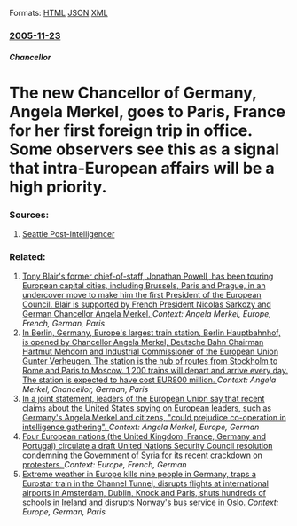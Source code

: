 
Formats: [HTML](/news/2005/11/23/the-new-chancellor-of-germany-angela-merkel-goes-to-paris-france-for-her-first-foreign-trip-in-office-some-observers-see-this-as-a-sign.html)  [JSON](/news/2005/11/23/the-new-chancellor-of-germany-angela-merkel-goes-to-paris-france-for-her-first-foreign-trip-in-office-some-observers-see-this-as-a-sign.json)  [XML](/news/2005/11/23/the-new-chancellor-of-germany-angela-merkel-goes-to-paris-france-for-her-first-foreign-trip-in-office-some-observers-see-this-as-a-sign.xml)  

### [2005-11-23](/news/2005/11/23/index.md)

##### Chancellor
#  The new Chancellor of Germany, Angela Merkel, goes to Paris, France for her first foreign trip in office. Some observers see this as a signal that intra-European affairs will be a high priority. 




### Sources:

1. [Seattle Post-Intelligencer](http://seattlepi.com/national/1103AP_Europe_Merkel.html)

### Related:

1. [ Tony Blair's former chief-of-staff, Jonathan Powell, has been touring European capital cities, including Brussels, Paris and Prague, in an undercover move to make him the first President of the European Council. Blair is supported by French President Nicolas Sarkozy and German Chancellor Angela Merkel. ](/news/2009/10/3/tony-blair-s-former-chief-of-staff-jonathan-powell-has-been-touring-european-capital-cities-including-brussels-paris-and-prague-in-an.md) _Context: Angela Merkel, Europe, French, German, Paris_
2. [ In Berlin, Germany, Europe's largest train station, Berlin Hauptbahnhof, is opened by Chancellor Angela Merkel, Deutsche Bahn Chairman Hartmut Mehdorn and Industrial Commissioner of the European Union Gunter Verheugen. The station is the hub of routes from Stockholm to Rome and Paris to Moscow. 1,200 trains will depart and arrive every day. The station is expected to have cost EUR800 million. ](/news/2006/05/26/in-berlin-germany-europe-s-largest-train-station-berlin-hauptbahnhof-is-opened-by-chancellor-angela-merkel-deutsche-bahn-chairman-hart.md) _Context: Angela Merkel, Chancellor, German, Paris_
3. [In a joint statement, leaders of the European Union say that recent claims about the United States spying on European leaders, such as Germany's Angela Merkel and citizens, "could prejudice co-operation in intelligence gathering". ](/news/2013/10/25/in-a-joint-statement-leaders-of-the-european-union-say-that-recent-claims-about-the-united-states-spying-on-european-leaders-such-as-germa.md) _Context: Angela Merkel, Europe, German_
4. [Four European nations (the United Kingdom, France, Germany and Portugal) circulate a draft United Nations Security Council resolution condemning the Government of Syria for its recent crackdown on protesters. ](/news/2011/08/2/four-european-nations-the-united-kingdom-france-germany-and-portugal-circulate-a-draft-united-nations-security-council-resolution-condem.md) _Context: Europe, French, German_
5. [Extreme weather in Europe kills nine people in Germany, traps a Eurostar train in the Channel Tunnel, disrupts flights at international airports in Amsterdam, Dublin, Knock and Paris, shuts hundreds of schools in Ireland and disrupts Norway's bus service in Oslo. ](/news/2010/01/7/extreme-weather-in-europe-kills-nine-people-in-germany-traps-a-eurostar-train-in-the-channel-tunnel-disrupts-flights-at-international-airp.md) _Context: Europe, German, Paris_
